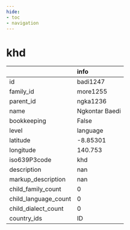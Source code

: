```yaml
---
hide:
- toc
- navigation
---
```

# khd
|                      | info           |
|:---------------------|:---------------|
| id                   | badi1247       |
| family_id            | more1255       |
| parent_id            | ngka1236       |
| name                 | Ngkontar Baedi |
| bookkeeping          | False          |
| level                | language       |
| latitude             | -8.85301       |
| longitude            | 140.753        |
| iso639P3code         | khd            |
| description          | nan            |
| markup_description   | nan            |
| child_family_count   | 0              |
| child_language_count | 0              |
| child_dialect_count  | 0              |
| country_ids          | ID             |